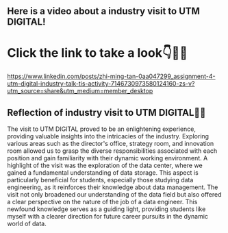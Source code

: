 ## Here is a video about a industry visit to UTM DIGITAL!

# Click the link to take a look👇🐻‍❄️

https://www.linkedin.com/posts/zhi-ming-tan-0aa047299_assignment-4-utm-digital-industry-talk-tis-activity-7146730973580124160-zs-v?utm_source=share&utm_medium=member_desktop


## Reflection of industry visit to UTM DIGITAL👨‍💻

The visit to UTM DIGITAL proved to be an enlightening experience, providing valuable insights into the intricacies of the industry. Exploring various areas such as the director's office, strategy room, and innovation room allowed us to grasp the diverse responsibilities associated with each position and gain familiarity with their dynamic working environment. A highlight of the visit was the exploration of the data center, where we gained a fundamental understanding of data storage. This aspect is particularly beneficial for students, especially those studying data engineering, as it reinforces their knowledge about data management. The visit not only broadened our understanding of the data field but also offered a clear perspective on the nature of the job of a data engineer. This newfound knowledge serves as a guiding light, providing students like myself with a clearer direction for future career pursuits in the dynamic world of data.





